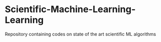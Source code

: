 # Scientific-Machine-Learning-Learning
Repository containing codes on state of the art scientific ML algorithms 

